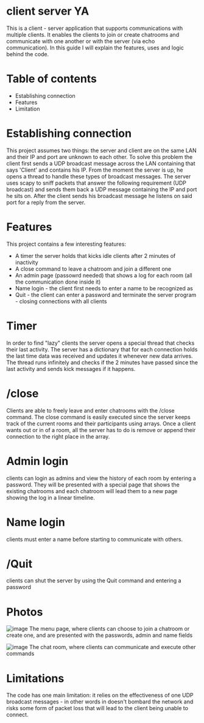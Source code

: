 # client server YA

This is a client - server application that supports communications with multiple clients. It enables the clients to join or create chatrooms and communicate with one another or with the server (via echo communication). In this guide I will explain the features, uses and logic behind the code.  

# Table of contents
- Establishing connection
- Features
- Limitation

# Establishing connection
This project assumes two things: the server and client are on the same LAN and their IP and port are unknown to each other. To solve this problem the client first sends a UDP broadcast message across the LAN containing that says 'Client' and contains his IP. From the moment the server is up, he opens a thread to handle these types of broadcast messages. The server uses scapy to sniff packets that answer the following requirement (UDP broadcast) and sends them back a UDP message containing the IP and port he sits on. After the client sends his broadcast message he listens on said port for a reply from the server.

# Features
This project contains a few interesting features:
- A timer the server holds that kicks idle clients after 2 minutes of inactivity
- A close command to leave a chatroom and join a different one
- An admin page (passowrd needed) that shows a log for each room (all the communication done inside it)
- Name login - the client first needs to enter a name to be recognized as
- Quit - the client can enter a password and terminate the server program - closing connections with all clients

# Timer
In order to find "lazy" clients the server opens a special thread that checks their last activity. The server has a dictionary that for each connection holds the last time data was received and updates it whenever new data arrives. The thread runs infinitely and checks if the 2 minutes have passed since the last activity and sends kick messages if it happens.

# /close
Clients are able to freely leave and enter chatrooms with the /close command. The close command is easily executed since the server keeps track of the current rooms and their participants using arrays. Once a client wants out or in of a room, all the server has to do is remove or append their connection to the right place in the array.

# Admin login
clients can login as admins and view the history of each room by entering a password. They will be presented with a special page that shows the existing chatrooms and each chatroom will lead them to a new page showing the log in a linear timeline.

# Name login
clients must enter a name before starting to communicate with others. 

# /Quit
clients can shut the server by using the Quit command and entering a password

# Photos

![image](https://user-images.githubusercontent.com/71512040/231188653-be0fdb1f-8a26-4067-b25d-97423de91d30.png)
The menu page, where clients can choose to join a chatroom or create one, and are presented with the passwords, admin and name fields

![image](https://user-images.githubusercontent.com/71512040/231189153-35551bf6-bef8-4653-a978-ff38b9901346.png)
The chat room, where clients can communicate and execute other commands

# Limitations
The code has one main limitation: it relies on the effectiveness of one UDP broadcast messages - in other words in doesn't bombard the network and risks some form of packet loss that will lead to the client being unable to connect.

